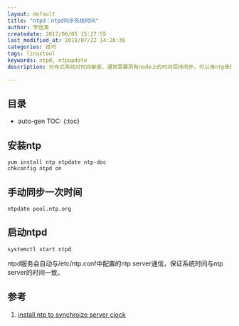 ```yaml
---
layout: default
title: "ntpd：ntpd同步系统时间"
author: 李佶澳
createdate: 2017/06/05 15:27:55
last_modified_at: 2018/07/22 14:26:36
categories: 技巧
tags: linuxtool
keywords: ntpd, ntpupdate
description: 分布式系统对时间敏感，通常需要所有node上的时间保持同步，可以用ntp来保证。

---
```


## 目录
* auto-gen TOC:
{:toc}

## 安装ntp

	yum install ntp ntpdate ntp-doc
	chkconfig ntpd on

## 手动同步一次时间

	ntpdate pool.ntp.org

## 启动ntpd

	systemctl start ntpd

ntpd服务会自动与/etc/ntp.conf中配置的ntp server通信，保证系统时间与ntp server的时间一致。

## 参考

1. [install ntp to synchroize server clock][1]

[1]: https://www.cyberciti.biz/faq/howto-install-ntp-to-synchronize-server-clock/  "howto-install-ntp-to-synchronize-server-clock" 

